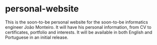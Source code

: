 # personal-website

This is the soon-to-be personal website for the soon-to-be informatics engineer João Monteiro. It will have his personal information, from CV to certificates, portfolio and interests. It will be available in both English and Portuguese in an initial release.
